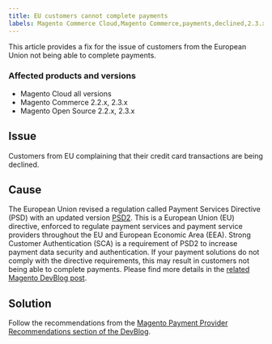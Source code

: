 ```yaml
---
title: EU customers cannot complete payments
labels: Magento Commerce Cloud,Magento Commerce,payments,declined,2.3.x,2.2.x,how to,EU
---
```


This article provides a fix for the issue of customers from the European Union not being able to complete payments.  

### Affected products and versions

* Magento Cloud all versions
* Magento Commerce 2.2.x, 2.3.x
* Magento Open Source 2.2.x, 2.3.x

## Issue

Customers from EU complaining that their credit card transactions are being declined.

## Cause

The European Union revised a regulation called Payment Services Directive (PSD) with an updated version [PSD2](https://ec.europa.eu/info/law/payment-services-psd-2-directive-eu-2015-2366_en). This is a European Union (EU) directive, enforced to regulate payment services and payment service providers throughout the EU and European Economic Area (EEA). Strong Customer Authentication (SCA) is a requirement of PSD2 to increase payment data security and authentication. If your payment solutions do not comply with the directive requirements, this may result in customers not being able to complete payments. Please find more details in the [related Magento DevBlog post](https://community.magento.com/t5/Magento-DevBlog/3D-Secure-2-0-changes/ba-p/136460).

## Solution

Follow the recommendations from the [Magento Payment Provider Recommendations section of the DevBlog](https://community.magento.com/t5/Magento-DevBlog/3D-Secure-2-0-changes/ba-p/136460#recommendations).